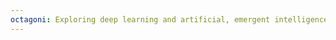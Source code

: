 ```yaml
---
octagoni: Exploring deep learning and artificial, emergent intelligence (or is it the other way round?)
---
```


